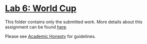 # [Lab 6: World Cup](https://cs50.harvard.edu/x/2022/labs/6/)

This folder contains only the submitted work. More details about this assignment can be found [here](https://cs50.harvard.edu/x/2022/labs/6/).

Please see [Academic Honesty](https://cs50.harvard.edu/x/2022/honesty/) for guidelines.
